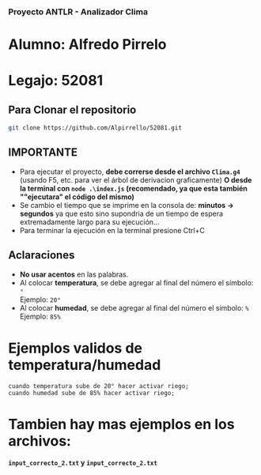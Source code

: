 ### Proyecto ANTLR - Analizador Clima
# Alumno: Alfredo Pirrelo
# Legajo: 52081
## Para Clonar el repositorio
```bash
git clone https://github.com/Alpirrello/52081.git
```
## IMPORTANTE
- Para ejecutar el proyecto, **debe correrse desde el archivo `Clima.g4`** (usando F5, etc. para ver el árbol de derivacion graficamente) **O desde la terminal con `node .\index.js` (recomendado, ya que esta también ""ejecutara" el código del mismo)**
- Se cambio el tiempo que se imprime en la consola de:
**minutos -> segundos**
 ya que esto sino supondria de un tiempo de espera extremadamente largo para su ejecución...
 - Para terminar la ejecución en la terminal presione Ctrl+C

## Aclaraciones
- **No usar acentos** en las palabras.
- Al colocar **temperatura**, se debe agregar al final del número el símbolo: `°`  
  Ejemplo: `20°`
- Al colocar **humedad**, se debe agregar al final del número el símbolo: `%`  
  Ejemplo: `85%`

# Ejemplos validos de temperatura/humedad

```text
cuando temperatura sube de 20° hacer activar riego;
cuando humedad sube de 85% hacer activar riego;
```
# Tambien hay mas ejemplos en los archivos:
**`input_correcto_2.txt` y `input_correcto_2.txt`**